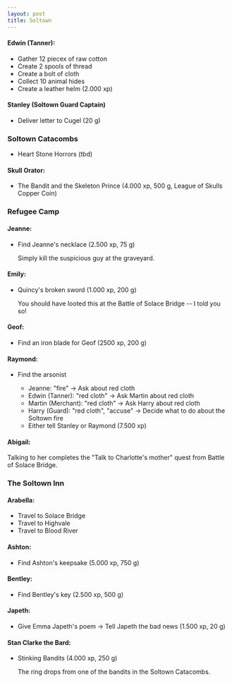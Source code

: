 ```yaml
---
layout: post
title: Soltown
---
```


#### Edwin (Tanner):

* Gather 12 piecex of raw cotton
* Create 2 spools of thread
* Create a bolt of cloth
* Collect 10 animal hides
* Create a leather helm (2.000 xp)

#### Stanley (Soltown Guard Captain)

* Deliver letter to Cugel (20 g)

### Soltown Catacombs

* Heart Stone Horrors (tbd)

#### Skull Orator:

* The Bandit and the Skeleton Prince (4.000 xp, 500 g, League of Skulls Copper Coin)

### Refugee Camp

#### Jeanne:

* Find Jeanne's necklace (2.500 xp, 75 g)

    Simply kill the suspicious guy at the graveyard.

#### Emily:

* Quincy's broken sword (1.000 xp, 200 g)

    You should have looted this at the Battle of Solace Bridge -- I told you so!

#### Geof:

* Find an iron blade for Geof (2500 xp, 200 g)

#### Raymond:

* Find the arsonist

    * Jeanne: "fire" -> Ask about red cloth
    * Edwin (Tanner): "red cloth" -> Ask Martin about red cloth
    * Martin (Merchant): "red cloth" -> Ask Harry about red cloth
    * Harry (Guard): "red cloth", "accuse" -> Decide what to do about the Soltown fire
    * Either tell Stanley or Raymond (7.500 xp)

#### Abigail:

Talking to her completes the "Talk to Charlotte's mother" quest from Battle of Solace Bridge.

### The Soltown Inn

#### Arabella:

* Travel to Solace Bridge
* Travel to Highvale
* Travel to Blood River

#### Ashton:

* Find Ashton's keepsake (5.000 xp, 750 g)

#### Bentley:

* Find Bentley's key (2.500 xp, 500 g)

#### Japeth:

* Give Emma Japeth's poem -> Tell Japeth the bad news (1.500 xp, 20 g)

#### Stan Clarke the Bard:

* Stinking Bandits (4.000 xp, 250 g)

    The ring drops from one of the bandits in the Soltown Catacombs.
    
